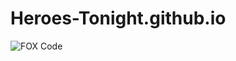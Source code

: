# Heroes-Tonight.github.io

![FOX Code](https://user-images.githubusercontent.com/100318414/158257447-61502246-d4a8-47d5-993d-705ba910c7bd.jpg)
